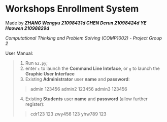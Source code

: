 # Workshops Enrollment System

Made by 
***ZHANG Wengyu 21098431d
CHEN Derun 21098424d
YE Haowen 21098829d***

*Computational Thinking and Problem Solving (COMP1002) - Project Group 2*

User Manual:

> 1. Run `G2.py`;
> 2. enter `c` to launch the **Command Line Inteface**, 
>  or `g` to launch the **Graphic User Interface**
> 3. Existing **Administrator** user **name** and **password**:
> > admin 123456
> > admin2 123456
> > admin3 123456
> 4. Existing **Students** user **name** and **password** (allow further register):
> > cdr123 123
> > zwy456 123
> > yhw789 123